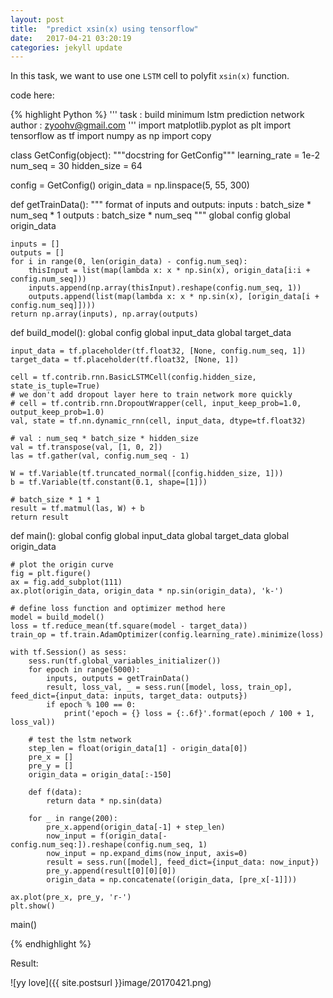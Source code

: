 ```yaml
---
layout: post
title:  "predict xsin(x) using tensorflow"
date:   2017-04-21 03:20:19
categories: jekyll update
---
```


In this task, we want to use one `LSTM` cell to polyfit `xsin(x)` function.

code here:

{% highlight Python %}
'''
task : build minimum lstm prediction network
author : zyoohv@gmail.com
'''
import matplotlib.pyplot as plt
import tensorflow as tf
import numpy as np
import copy


class GetConfig(object):
    """docstring for GetConfig"""
    learning_rate = 1e-2
    num_seq = 30
    hidden_size = 64

config = GetConfig()
origin_data = np.linspace(5, 55, 300)


def getTrainData():
    """
    format of inputs and outputs:
        inputs  : batch_size * num_seq * 1
        outputs : batch_size * num_seq
    """
    global config
    global origin_data

    inputs = []
    outputs = []
    for i in range(0, len(origin_data) - config.num_seq):
        thisInput = list(map(lambda x: x * np.sin(x), origin_data[i:i + config.num_seq]))
        inputs.append(np.array(thisInput).reshape(config.num_seq, 1))
        outputs.append(list(map(lambda x: x * np.sin(x), [origin_data[i + config.num_seq]])))
    return np.array(inputs), np.array(outputs)


def build_model():
    global config
    global input_data
    global target_data

    input_data = tf.placeholder(tf.float32, [None, config.num_seq, 1])
    target_data = tf.placeholder(tf.float32, [None, 1])

    cell = tf.contrib.rnn.BasicLSTMCell(config.hidden_size, state_is_tuple=True)
    # we don't add dropout layer here to train network more quickly
    # cell = tf.contrib.rnn.DropoutWrapper(cell, input_keep_prob=1.0, output_keep_prob=1.0)
    val, state = tf.nn.dynamic_rnn(cell, input_data, dtype=tf.float32)

    # val : num_seq * batch_size * hidden_size
    val = tf.transpose(val, [1, 0, 2])
    las = tf.gather(val, config.num_seq - 1)

    W = tf.Variable(tf.truncated_normal([config.hidden_size, 1]))
    b = tf.Variable(tf.constant(0.1, shape=[1]))

    # batch_size * 1 * 1
    result = tf.matmul(las, W) + b
    return result


def main():
    global config
    global input_data
    global target_data
    global origin_data

    # plot the origin curve
    fig = plt.figure()
    ax = fig.add_subplot(111)
    ax.plot(origin_data, origin_data * np.sin(origin_data), 'k-')

    # define loss function and optimizer method here
    model = build_model()
    loss = tf.reduce_mean(tf.square(model - target_data))
    train_op = tf.train.AdamOptimizer(config.learning_rate).minimize(loss)

    with tf.Session() as sess:
        sess.run(tf.global_variables_initializer())
        for epoch in range(5000):
            inputs, outputs = getTrainData()
            result, loss_val, _ = sess.run([model, loss, train_op], feed_dict={input_data: inputs, target_data: outputs})
            if epoch % 100 == 0:
                print('epoch = {} loss = {:.6f}'.format(epoch / 100 + 1, loss_val))

        # test the lstm network
        step_len = float(origin_data[1] - origin_data[0])
        pre_x = []
        pre_y = []
        origin_data = origin_data[:-150]

        def f(data):
            return data * np.sin(data)

        for _ in range(200):
            pre_x.append(origin_data[-1] + step_len)
            now_input = f(origin_data[-config.num_seq:]).reshape(config.num_seq, 1)
            now_input = np.expand_dims(now_input, axis=0)
            result = sess.run([model], feed_dict={input_data: now_input})
            pre_y.append(result[0][0][0])
            origin_data = np.concatenate((origin_data, [pre_x[-1]]))

    ax.plot(pre_x, pre_y, 'r-')
    plt.show()

main()

{% endhighlight %}

Result:

![yy love]({{ site.postsurl }}image/20170421.png)